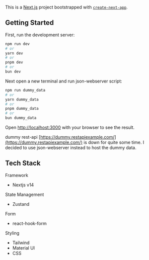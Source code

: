 This is a [Next.js](https://nextjs.org/) project bootstrapped with [`create-next-app`](https://github.com/vercel/next.js/tree/canary/packages/create-next-app).

## Getting Started

First, run the development server:

```bash
npm run dev
# or
yarn dev
# or
pnpm dev
# or
bun dev
```

Next open a new terminal and run json-webserver script:

```bash
npm run dummy_data
# or
yarn dummy_data
# or
pnpm dummy_data
# or
bun dummy_data
```

Open [http://localhost:3000](http://localhost:3000) with your browser to see the result.

dummy rest-api [https://dummy.restapiexample.com/](https://dummy.restapiexample.com/) is down for quite some time. I decided to use json-webserver instead to host the dummy data.

## Tech Stack

Framework

- Nextjs v14

State Management

- Zustand

Form

- react-hook-form

Styling

- Tailwind
- Material UI
- CSS
